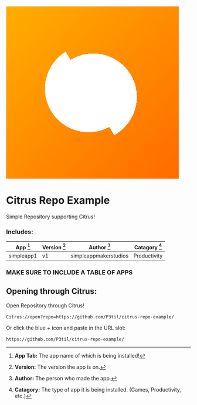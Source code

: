 ![icon](/icon.png)
# Citrus Repo Example
Simple Repository supporting Citrus!

### Includes:
|**App** [^1]|**Version** [^2]|**Author** [^3]|**Catagory** [^4]|
|-|-|-|-|
|simpleapp1|v1|simpleappmakerstudios|Productivity|
### **MAKE SURE TO INCLUDE A TABLE OF APPS**

## Opening through Citrus:
Open Repository through Citrus!
  ```
  Citrus://open?repo=https://github.com/P3til/citrus-repo-example/
  ```

Or click the blue + icon and paste in the URL slot:
  ```
  https://github.com/P3til/citrus-repo-example/
  ```


[^1]: **App Tab:** The app name of which is being installed!

[^2]: **Version:** The version the app is on.

[^3]: **Author:** The person who made the app.

[^4]: **Catagory:** The type of app it is being installed. (Games, Productivity, etc.)
